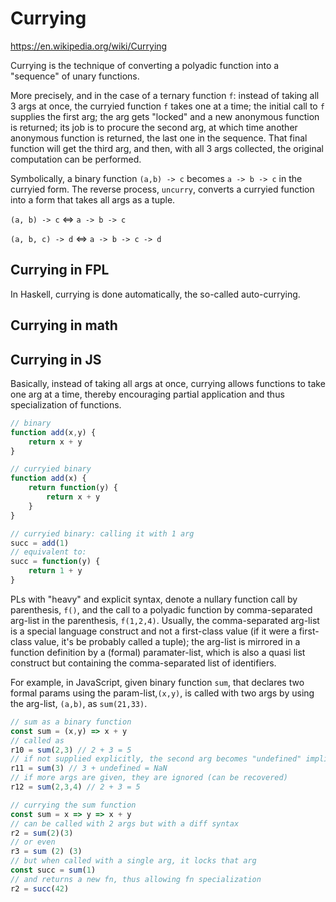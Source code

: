 # Currying

https://en.wikipedia.org/wiki/Currying

Currying is the technique of converting a polyadic function into a "sequence" of unary functions.

More precisely, and in the case of a ternary function `f`: instead of taking all 3 args at once, the curryied function `f` takes one at a time; the initial call to `f` supplies the first arg; the arg gets "locked" and a new anonymous function is returned; its job is to procure the second arg, at which time another anonymous function is returned, the last one in the sequence. That final function will get the third arg, and then, with all 3 args collected, the original computation can be performed.

Symbolically, a binary function `(a,b) -> c` becomes `a -> b -> c` in the curryied form. The reverse process, `uncurry`, converts a curryied function into a form that takes all args as a tuple.

`(a, b) -> c` <=> `a -> b -> c`

`(a, b, c) -> d` <=> `a -> b -> c -> d`




## Currying in FPL

In Haskell, currying is done automatically, the so-called auto-currying.




## Currying in math



## Currying in JS

Basically, instead of taking all args at once, currying allows functions to take one arg at a time, thereby encouraging partial application and thus specialization of functions.

```js
// binary
function add(x,y) {
    return x + y
}

// curryied binary
function add(x) {
    return function(y) {
        return x + y
    }
}

// curryied binary: calling it with 1 arg
succ = add(1)
// equivalent to:
succ = function(y) {
    return 1 + y
}
```


PLs with "heavy" and explicit syntax, denote a nullary function call by parenthesis, `f()`, and the call to a polyadic function by comma-separated arg-list in the parenthesis, `f(1,2,4)`. Usually, the comma-separated arg-list is a special language construct and not a first-class value (if it were a first-class value, it's be probably called a tuple); the arg-list is mirrored in a function definition by a (formal) paramater-list, which is also a quasi list construct but containing the comma-separated list of identifiers.

For example, in JavaScript, given binary function `sum`, that declares two formal params using the param-list,`(x,y)`, is called with two args by using the arg-list, `(a,b)`, as `sum(21,33)`.

```js
// sum as a binary function
const sum = (x,y) => x + y
// called as
r10 = sum(2,3) // 2 + 3 = 5
// if not supplied explicitly, the second arg becomes "undefined" implicitly
r11 = sum(3) // 3 + undefined = NaN
// if more args are given, they are ignored (can be recovered)
r12 = sum(2,3,4) // 2 + 3 = 5

// currying the sum function
const sum = x => y => x + y
// can be called with 2 args but with a diff syntax
r2 = sum(2)(3)
// or even
r3 = sum (2) (3)
// but when called with a single arg, it locks that arg
const succ = sum(1)
// and returns a new fn, thus allowing fn specialization
r2 = succ(42)
```
